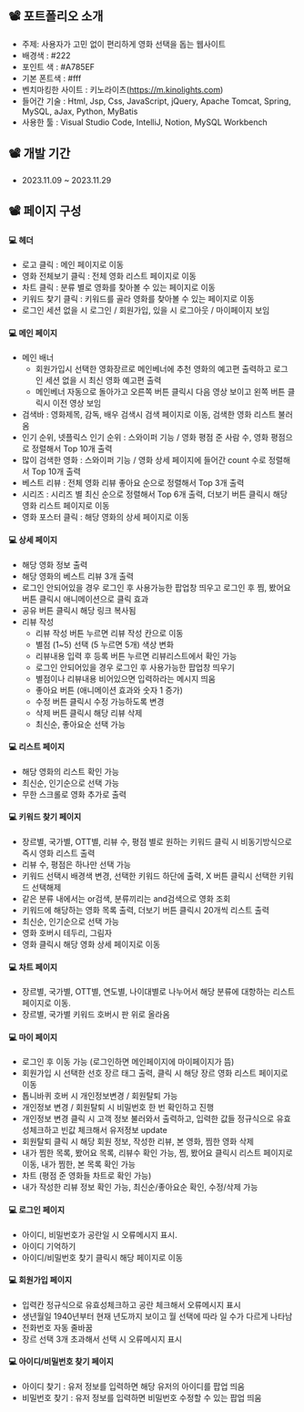 ## 📽️ 포트폴리오 소개
- 주제: 사용자가 고민 없이 편리하게 영화 선택을 돕는 웹사이트
- 배경색 : #222
- 포인트 색 : #A785EF
- 기본 폰트색 : #fff
- 벤치마킹한 사이트 : 키노라이츠(https://m.kinolights.com)
- 들어간 기술 : Html, Jsp, Css, JavaScript, jQuery, Apache Tomcat, Spring, MySQL, aJax, Python, MyBatis
- 사용한 툴 : Visual Studio Code, IntelliJ, Notion, MySQL Workbench


## 📽️ 개발 기간
- 2023.11.09 ~ 2023.11.29


## 📽️ 페이지 구성
#### 💻 헤더
- 로고 클릭 : 메인 페이지로 이동
- 영화 전체보기 클릭 : 전체 영화 리스트 페이지로 이동
- 차트 클릭 : 분류 별로 영화를 찾아볼 수 있는 페이지로 이동
- 키워드 찾기 클릭 : 키워드를 골라 영화를 찾아볼 수 있는 페이지로 이동
- 로그인 세션 없을 시 로그인 / 회원가입, 있을 시 로그아웃 / 마이페이지 보임


#### 💻 메인 페이지 
- 메인 배너
  	- 회원가입시 선택한 영화장르로 메인베너에 추천 영화의 예고편 출력하고 로그인 세션 없을 시 최신 영화 예고편 출력
  	- 메인베너 자동으로 돌아가고 오른쪽 버튼 클릭시 다음 영상 보이고 왼쪽 버튼 클릭시 이전 영상 보임
- 검색바 : 영화제목, 감독, 배우 검색시 검색 페이지로 이동, 검색한 영화 리스트 불러옴
- 인기 순위, 넷플릭스 인기 순위 : 스와이퍼 기능 / 영화 평점 준 사람 수, 영화 평점으로 정렬해서 Top 10개 출력
- 많이 검색한 영화 : 스와이퍼 기능 / 영화 상세 페이지에 들어간 count 수로 정렬해서 Top 10개 출력
- 베스트 리뷰 : 전체 영화 리뷰 좋아요 순으로 정렬해서 Top 3개 출력
- 시리즈 : 시리즈 별 최신 순으로 정렬해서 Top 6개 출력, 더보기 버튼 클릭시 해당 영화 리스트 페이지로 이동
- 영화 포스터 클릭 : 해당 영화의 상세 페이지로 이동

#### 💻 상세 페이지
- 해당 영화 정보 출력
- 해당 영화의 베스트 리뷰 3개 출력
- 로그인 안되어있을 경우 로그인 후 사용가능한 팝업창 띄우고 로그인 후 찜, 봤어요 버튼 클릭시 애니메이션으로 클릭 효과
- 공유 버튼 클릭시 해당 링크 복사됨
- 리뷰 작성
	- 리뷰 작성 버튼 누르면 리뷰 작성 칸으로 이동 
	- 별점 (1~5) 선택 (5 누르면 5개) 색상 변화 
	- 리뷰내용 입력 후 등록 버튼 누르면 리뷰리스트에서 확인 가능 
	- 로그인 안되어있을 경우 로그인 후 사용가능한 팝업창 띄우기 
	- 별점이나 리뷰내용 비어있으면 입력하라는 메시지 띄움 
	- 좋아요 버튼 (애니메이션 효과와 숫자 1 증가)
	- 수정 버튼 클릭시 수정 가능하도록 변경
	- 삭제 버튼 클릭시 해당 리뷰 삭제 
	- 최신순, 좋아요순 선택 가능 

#### 💻 리스트 페이지 
- 해당 영화의 리스트 확인 가능
- 최신순, 인기순으로 선택 가능
- 무한 스크롤로 영화 추가로 출력

#### 💻 키워드 찾기 페이지
- 장르별, 국가별, OTT별, 리뷰 수, 평점 별로 원하는 키워드 클릭 시 비동기방식으로 즉시 영화 리스트 출력
- 리뷰 수, 평점은 하나만 선택 가능
- 키워드 선택시 배경색 변경, 선택한 키워드 하단에 출력, X 버튼 클릭시 선택한 키워드 선택해제 
- 같은 분류 내에서는 or검색, 분류끼리는 and검색으로 영화 조회
- 키워드에 해당하는 영화 목록 출력, 더보기 버튼 클릭시 20개씩 리스트 출력
- 최신순, 인기순으로 선택 가능
- 영화 호버시 테두리, 그림자
- 영화 클릭시 해당 영화 상세 페이지로 이동

#### 💻 차트 페이지 
- 장르별, 국가별, OTT별, 연도별, 나이대별로 나누어서 해당 분류에 대항하는 리스트 페이지로 이동.
- 장르별, 국가별 키워드 호버시 판 위로 올라옴

#### 💻 마이 페이지 
- 로그인 후 이동 가능 (로그인하면 메인페이지에 마이페이지가 뜸) 
- 회원가입 시 선택한 선호 장르 태그 출력, 클릭 시 해당 장르 영화 리스트 페이지로 이동
- 톱니바퀴 호버 시 개인정보변경 / 회원탈퇴 가능
- 개인정보 변경 / 회원탈퇴 시 비밀번호 한 번 확인하고 진행
- 개인정보 변경 클릭 시 고객 정보 불러와서 출력하고, 입력한 값들 정규식으로 유효성체크하고 빈값 체크해서 유저정보 update
- 회원탈퇴 클릭 시 해당 회원 정보, 작성한 리뷰, 본 영화, 찜한 영화 삭제
- 내가 찜한 목록, 봤어요 목록, 리뷰수 확인 가능, 찜, 봤어요 클릭시 리스트 페이지로 이동, 내가 찜한, 본 목록 확인 가능 
- 차트 (평점 준 영화들 차트로 확인 가능)
- 내가 작성한 리뷰 정보 확인 가능, 최신순/좋아요순 확인, 수정/삭제 가능

#### 💻 로그인 페이지
- 아이디, 비밀번호가 공란일 시 오류메시지 표시.
- 아이디 기억하기
- 아이디/비밀번호 찾기 클릭시 해당 페이지로 이동

#### 💻 회원가입 페이지
- 입력칸 정규식으로 유효성체크하고 공란 체크해서 오류메시지 표시
- 생년월일 1940년부터 현재 년도까지 보이고 월 선택에 따라 일 수가 다르게 나타남
- 전화번호 자동 줄바꿈
- 장르 선택 3개 초과해서 선택 시 오류메시지 표시

#### 💻 아이디/비밀번호 찾기 페이지
- 아이디 찾기 : 유저 정보를 입력하면 해당 유저의 아이디를 팝업 띄움
- 비밀번호 찾기 : 유저 정보를 입력하면 비밀번호 수정할 수 있는 팝업 띄움
